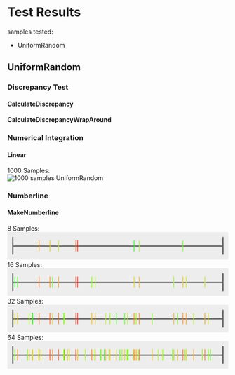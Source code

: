 # Test Results
 samples tested:
* UniformRandom
## UniformRandom
### Discrepancy Test
#### CalculateDiscrepancy
#### CalculateDiscrepancyWrapAround
### Numerical Integration
#### Linear
1000 Samples:  
![1000 samples UniformRandom](../../../samples/_1d/uniform_random/Linear_UniformRandom_1000.png)  
### Numberline
#### MakeNumberline
8 Samples:  
![8 samples UniformRandom](../../../samples/_1d/uniform_random/MakeNumberline_UniformRandom_8.png)  
16 Samples:  
![16 samples UniformRandom](../../../samples/_1d/uniform_random/MakeNumberline_UniformRandom_16.png)  
32 Samples:  
![32 samples UniformRandom](../../../samples/_1d/uniform_random/MakeNumberline_UniformRandom_32.png)  
64 Samples:  
![64 samples UniformRandom](../../../samples/_1d/uniform_random/MakeNumberline_UniformRandom_64.png)  
